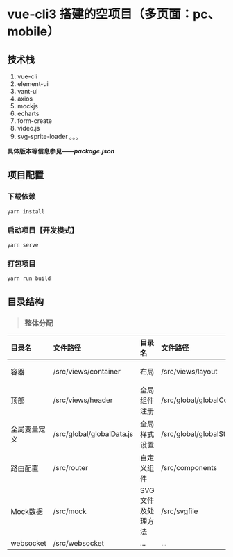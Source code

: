 # vue-cli3 搭建的空项目（多页面：pc、mobile）

## 技术栈

1.	vue-cli
2.	element-ui
3.	vant-ui
4.	axios
5.	mockjs
6.	echarts
7.	form-create
8.	video.js
9.	svg-sprite-loader
。。。

**具体版本等信息参见——*package.json***

## 项目配置

### 下载依赖
```
yarn install
```

### 启动项目【开发模式】
```
yarn serve
```

### 打包项目
```
yarn run build
```

## 目录结构

> ### 整体分配

| 目录名 | 文件路径 | 目录名 | 文件路径 | 目录名 | 文件路径 |
| :------ | :------ | :------ | :------ | :------ | :------ |
| 容器 | /src/views/container | 布局 | /src/views/layout | 侧边栏 | /src/views/aside |
| 顶部 | /src/views/header | 全局组件注册 | /src/global/globalComponents.js | 全局方法 | /src/global/globalMethod.js |
| 全局变量定义 | /src/global/globalData.js | 全局样式设置 | /src/global/globalStyle.less | 状态管理 | /src/store |
| 路由配置 | /src/router | 自定义组件 | /src/components | HTTP请求 | /src/axios |
| Mock数据 | /src/mock | SVG文件及处理方法 | /src/svgfile | 静态文件 | /public<br/>/src/assets |
| websocket | /src/websocket | ... | ... | ... | ... |
